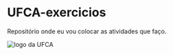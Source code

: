 # UFCA-exercicios
Repositório onde eu vou colocar as atividades que faço.

![logo da UFCA](https://www.ufca.edu.br/portal/wp-content/uploads/2019/10/Sem-ti%CC%81tulo-2_Prancheta-1-1.png)
